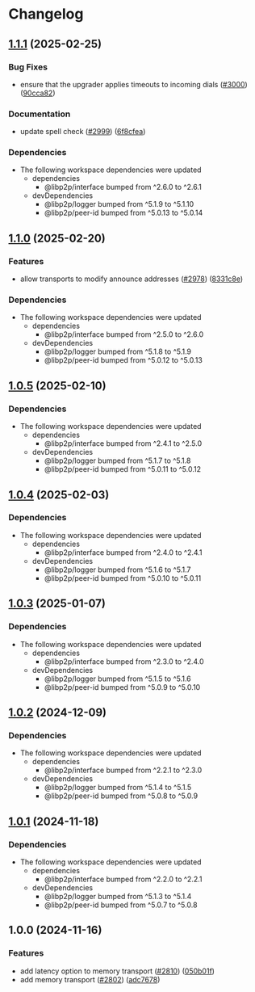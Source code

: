 # Changelog

## [1.1.1](https://github.com/libp2p/js-libp2p/compare/memory-v1.1.0...memory-v1.1.1) (2025-02-25)


### Bug Fixes

* ensure that the upgrader applies timeouts to incoming dials ([#3000](https://github.com/libp2p/js-libp2p/issues/3000)) ([90cca82](https://github.com/libp2p/js-libp2p/commit/90cca822b4cb112fc71bf9ad954023de685a9040))


### Documentation

* update spell check ([#2999](https://github.com/libp2p/js-libp2p/issues/2999)) ([6f8cfea](https://github.com/libp2p/js-libp2p/commit/6f8cfeafb2f6ddc231a85ca369fb33cf759940f7))


### Dependencies

* The following workspace dependencies were updated
  * dependencies
    * @libp2p/interface bumped from ^2.6.0 to ^2.6.1
  * devDependencies
    * @libp2p/logger bumped from ^5.1.9 to ^5.1.10
    * @libp2p/peer-id bumped from ^5.0.13 to ^5.0.14

## [1.1.0](https://github.com/libp2p/js-libp2p/compare/memory-v1.0.5...memory-v1.1.0) (2025-02-20)


### Features

* allow transports to modify announce addresses ([#2978](https://github.com/libp2p/js-libp2p/issues/2978)) ([8331c8e](https://github.com/libp2p/js-libp2p/commit/8331c8ea8feef1d642b6667213409dbe8293b606))


### Dependencies

* The following workspace dependencies were updated
  * dependencies
    * @libp2p/interface bumped from ^2.5.0 to ^2.6.0
  * devDependencies
    * @libp2p/logger bumped from ^5.1.8 to ^5.1.9
    * @libp2p/peer-id bumped from ^5.0.12 to ^5.0.13

## [1.0.5](https://github.com/libp2p/js-libp2p/compare/memory-v1.0.4...memory-v1.0.5) (2025-02-10)


### Dependencies

* The following workspace dependencies were updated
  * dependencies
    * @libp2p/interface bumped from ^2.4.1 to ^2.5.0
  * devDependencies
    * @libp2p/logger bumped from ^5.1.7 to ^5.1.8
    * @libp2p/peer-id bumped from ^5.0.11 to ^5.0.12

## [1.0.4](https://github.com/libp2p/js-libp2p/compare/memory-v1.0.3...memory-v1.0.4) (2025-02-03)


### Dependencies

* The following workspace dependencies were updated
  * dependencies
    * @libp2p/interface bumped from ^2.4.0 to ^2.4.1
  * devDependencies
    * @libp2p/logger bumped from ^5.1.6 to ^5.1.7
    * @libp2p/peer-id bumped from ^5.0.10 to ^5.0.11

## [1.0.3](https://github.com/libp2p/js-libp2p/compare/memory-v1.0.2...memory-v1.0.3) (2025-01-07)


### Dependencies

* The following workspace dependencies were updated
  * dependencies
    * @libp2p/interface bumped from ^2.3.0 to ^2.4.0
  * devDependencies
    * @libp2p/logger bumped from ^5.1.5 to ^5.1.6
    * @libp2p/peer-id bumped from ^5.0.9 to ^5.0.10

## [1.0.2](https://github.com/libp2p/js-libp2p/compare/memory-v1.0.1...memory-v1.0.2) (2024-12-09)


### Dependencies

* The following workspace dependencies were updated
  * dependencies
    * @libp2p/interface bumped from ^2.2.1 to ^2.3.0
  * devDependencies
    * @libp2p/logger bumped from ^5.1.4 to ^5.1.5
    * @libp2p/peer-id bumped from ^5.0.8 to ^5.0.9

## [1.0.1](https://github.com/libp2p/js-libp2p/compare/memory-v1.0.0...memory-v1.0.1) (2024-11-18)


### Dependencies

* The following workspace dependencies were updated
  * dependencies
    * @libp2p/interface bumped from ^2.2.0 to ^2.2.1
  * devDependencies
    * @libp2p/logger bumped from ^5.1.3 to ^5.1.4
    * @libp2p/peer-id bumped from ^5.0.7 to ^5.0.8

## 1.0.0 (2024-11-16)


### Features

* add latency option to memory transport ([#2810](https://github.com/libp2p/js-libp2p/issues/2810)) ([050b01f](https://github.com/libp2p/js-libp2p/commit/050b01f05265eccc0d4cd9e0bd5706852d8d142b))
* add memory transport ([#2802](https://github.com/libp2p/js-libp2p/issues/2802)) ([adc7678](https://github.com/libp2p/js-libp2p/commit/adc767899d3fcf186a2bfb37a4d53decadc3a93f))
